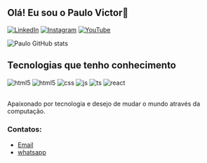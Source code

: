 ## Olá! Eu sou o Paulo Victor👋


[![LinkedIn](https://img.shields.io/badge/LinkedIn-0077B5?style=for-the-badge&logo=linkedin&logoColor=white)](https://www.linkedin.com/in/paulo-victor-cruz-soares-0a1544208/)
[![Instagram](https://img.shields.io/badge/Instagram-E4405F?style=for-the-badge&logo=instagram&logoColor=white)](https://www.instagram.com/paulo_07victor/)
[![YouTube](https://img.shields.io/badge/YouTube-FF0000?style=for-the-badge&logo=youtube&logoColor=white)]()

![Paulo GitHub stats](https://github-readme-stats.vercel.app/api?username=PauloVictorcss&show_icons=true&theme=dracula&count_private=true)

## Tecnologias que tenho conhecimento

<div style="display: inline_block">
  <img align="center" alt="html5" src="https://img.shields.io/badge/HTML5-E34F26?style=for-the-badge&logo=html5&logoColor=white" />
  <img align="center" alt="html5" src="https://img.shields.io/badge/CSS3-1572B6?style=for-the-badge&logo=css3&logoColor=white" />
  <img align="center" alt="css" src="https://img.shields.io/badge/Java-ED8B00?style=for-the-badge&logo=openjdk&logoColor=white" />
  <img align="center" alt="js" src="https://img.shields.io/badge/Spring-6DB33F?style=for-the-badge&logo=spring&logoColor=white" />
  <img align="center" alt="ts" src="https://img.shields.io/badge/C-00599C?style=for-the-badge&logo=c&logoColor=white" />
  <img align="center" alt="react" src="https://img.shields.io/badge/GIT-E44C30?style=for-the-badge&logo=git&logoColor=white" />

</div><br/>

Apaixonado por tecnologia e desejo de mudar o mundo através da computação.

### Contatos:
- [Email]()<br/>
- [whatsapp](https://wa.me/+5562993225306)<br/>
